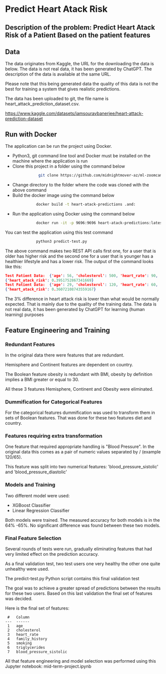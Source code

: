 # Predict Heart Atack Risk

## Description of the problem: Predict Heart Atack Risk of a Patient Based on the patient features

## Data

The data originates from Kaggle, the URL for the downloading the data is below. The data is not real data, it has been generated by ChatGPT. The description of the data is available at the same URL.

Please note that this being generated data the quality of this data is not the best for training a system that gives realistic predictions.

The data has been uploaded to git, the file name is heart_attack_prediction_dataset.csv.

https://www.kaggle.com/datasets/iamsouravbanerjee/heart-attack-prediction-dataset


## Run with Docker

The application can be run the project using Docker. 
* Python3, git command line tool and Docker must be installed on the machine where the application is run
* Clone this project in a folder using the command below
```bash
               git clone https://github.com/midnightmover-az/ml-zoomcamp-midterm
```
* Change directory to the folder where the code was cloned with the above command
* Build the docker image using the command below
```bash
              docker build -t heart-atack-predictions .and:
```
* Run the application using Docker using the command below
```bash
              docker run -it -p 9696:9696 heart-atack-predictions:latest
```

You can test the application using this test command
```bash
              python3 predict-test.py
```
The above command makes two REST API calls first one, for a user that is older has higher risk and the second one for a user that is younger has a healthier lifestyle and has a lower risk. The output of the command looks like this:
```json
Test Patient Data:  {'age': 56, 'cholesterol': 500, 'heart_rate': 90, 'family_history': 1, 'smoking': 1, 'triglycerides': 220, 'blood_pressure_sistolic': 200}
{'heart_atack_risk': 0.3951752867341669}
Test Patient Data:  {'age': 29, 'cholesterol': 120, 'heart_rate': 60, 'family_history': 0, 'smoking': 0, 'triglycerides': 140, 'blood_pressure_sistolic': 110}
{'heart_atack_risk': 0.36072108743559167}
```

The 3% difference in heart attack risk is lower than what would be normally expected. That is mainly due to the quality of the training data. The data is not real data, it has been generated by ChatGPT for learning (human learning) purposes

## Feature Engineering and Training

### Redundant Features

In the original data there were features that are redundant.

Hemisphere and Continent features are dependent on country.

The Boolean feature obesity is redundant with BMI, obesity by definition implies a BMI greater or equal to 30.

All these 3 features Hemisphere, Continent and Obesity were eliminated.

### Dummification for Categorical Features

For the categorical features dummification was used to transform them in sets of Boolean features.
That was done for these two features diet and country.


### Features requiring extra transformation

One feature that required appropriate handling is "Blood Pressure". In the original data this comes as a pair of numeric values separated by / (example 120/65).

This feature was split into two numerical features: 'blood_pressure_sistolic' and 'blood_pressure_diastolic'

### Models and Training

Two different model were used:
* XGBoost Classifier
* Linear Regression Classifier

Both models were trained. The measured accuracy for both models is in the 64% -65%. No significant difference was found between these two models.

### Final Feature Selection

Several rounds of tests were run, gradually eliminating features that had very limited effect on the prediction accuracy.

As a final validation test, two test users one very healthy the other one quite unhealthy were used. 

The predict-test.py Python script contains this final validation test

The goal was to achieve a greater spread of predictions between the results for these two users. Based on this last validation the final set of features was decided. 

Here is the final set of features:
```
 #   Column                  
---  ------                  
 1   age                     
 2   cholesterol             
 3   heart_rate              
 4   family_history          
 5   smoking                 
 6   triglycerides           
 7   blood_pressure_sistolic
```
All that feature engineering and model selection was performed using this Jupyter notebook: mid-term-project.ipynb